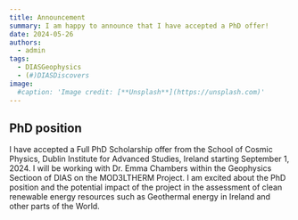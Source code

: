 ```yaml
---
title: Announcement
summary: I am happy to announce that I have accepted a PhD offer!
date: 2024-05-26
authors:
  - admin
tags:
  - DIASGeophysics
  - (#)DIASDiscovers
image:
  #caption: 'Image credit: [**Unsplash**](https://unsplash.com)'
---
```

## PhD position
I have accepted a Full PhD Scholarship offer from the School of Cosmic Physics, Dublin Institute for Advanced Studies, Ireland starting September 1, 2024.
I will be working with Dr. Emma Chambers within the Geophysics Sectioon of DIAS on the MOD3LTHERM Project. I am excited about the PhD position and the potential impact of the project in the assessment of clean renewable energy resources such as Geothermal energy in Ireland and other parts of the World.



